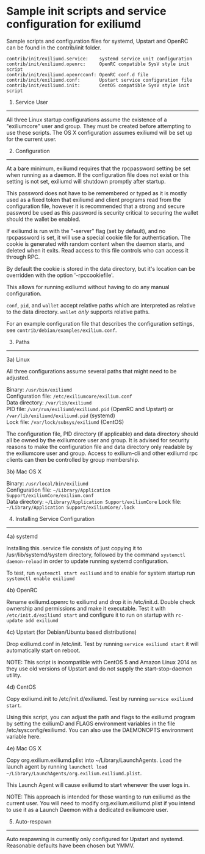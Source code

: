 Sample init scripts and service configuration for exiliumd
==========================================================

Sample scripts and configuration files for systemd, Upstart and OpenRC
can be found in the contrib/init folder.

    contrib/init/exiliumd.service:    systemd service unit configuration
    contrib/init/exiliumd.openrc:     OpenRC compatible SysV style init script
    contrib/init/exiliumd.openrcconf: OpenRC conf.d file
    contrib/init/exiliumd.conf:       Upstart service configuration file
    contrib/init/exiliumd.init:       CentOS compatible SysV style init script

1. Service User
---------------------------------

All three Linux startup configurations assume the existence of a "exiliumcore" user
and group.  They must be created before attempting to use these scripts.
The OS X configuration assumes exiliumd will be set up for the current user.

2. Configuration
---------------------------------

At a bare minimum, exiliumd requires that the rpcpassword setting be set
when running as a daemon.  If the configuration file does not exist or this
setting is not set, exiliumd will shutdown promptly after startup.

This password does not have to be remembered or typed as it is mostly used
as a fixed token that exiliumd and client programs read from the configuration
file, however it is recommended that a strong and secure password be used
as this password is security critical to securing the wallet should the
wallet be enabled.

If exiliumd is run with the "-server" flag (set by default), and no rpcpassword is set,
it will use a special cookie file for authentication. The cookie is generated with random
content when the daemon starts, and deleted when it exits. Read access to this file
controls who can access it through RPC.

By default the cookie is stored in the data directory, but it's location can be overridden
with the option '-rpccookiefile'.

This allows for running exiliumd without having to do any manual configuration.

`conf`, `pid`, and `wallet` accept relative paths which are interpreted as
relative to the data directory. `wallet` *only* supports relative paths.

For an example configuration file that describes the configuration settings,
see `contrib/debian/examples/exilium.conf`.

3. Paths
---------------------------------

3a) Linux

All three configurations assume several paths that might need to be adjusted.

Binary:              `/usr/bin/exiliumd`  
Configuration file:  `/etc/exiliumcore/exilium.conf`  
Data directory:      `/var/lib/exiliumd`  
PID file:            `/var/run/exiliumd/exiliumd.pid` (OpenRC and Upstart) or `/var/lib/exiliumd/exiliumd.pid` (systemd)  
Lock file:           `/var/lock/subsys/exiliumd` (CentOS)  

The configuration file, PID directory (if applicable) and data directory
should all be owned by the exiliumcore user and group.  It is advised for security
reasons to make the configuration file and data directory only readable by the
exiliumcore user and group.  Access to exilium-cli and other exiliumd rpc clients
can then be controlled by group membership.

3b) Mac OS X

Binary:              `/usr/local/bin/exiliumd`  
Configuration file:  `~/Library/Application Support/exiliumCore/exilium.conf`  
Data directory:      `~/Library/Application Support/exiliumCore`
Lock file:           `~/Library/Application Support/exiliumCore/.lock`

4. Installing Service Configuration
-----------------------------------

4a) systemd

Installing this .service file consists of just copying it to
/usr/lib/systemd/system directory, followed by the command
`systemctl daemon-reload` in order to update running systemd configuration.

To test, run `systemctl start exiliumd` and to enable for system startup run
`systemctl enable exiliumd`

4b) OpenRC

Rename exiliumd.openrc to exiliumd and drop it in /etc/init.d.  Double
check ownership and permissions and make it executable.  Test it with
`/etc/init.d/exiliumd start` and configure it to run on startup with
`rc-update add exiliumd`

4c) Upstart (for Debian/Ubuntu based distributions)

Drop exiliumd.conf in /etc/init.  Test by running `service exiliumd start`
it will automatically start on reboot.

NOTE: This script is incompatible with CentOS 5 and Amazon Linux 2014 as they
use old versions of Upstart and do not supply the start-stop-daemon utility.

4d) CentOS

Copy exiliumd.init to /etc/init.d/exiliumd. Test by running `service exiliumd start`.

Using this script, you can adjust the path and flags to the exiliumd program by
setting the exiliumD and FLAGS environment variables in the file
/etc/sysconfig/exiliumd. You can also use the DAEMONOPTS environment variable here.

4e) Mac OS X

Copy org.exilium.exiliumd.plist into ~/Library/LaunchAgents. Load the launch agent by
running `launchctl load ~/Library/LaunchAgents/org.exilium.exiliumd.plist`.

This Launch Agent will cause exiliumd to start whenever the user logs in.

NOTE: This approach is intended for those wanting to run exiliumd as the current user.
You will need to modify org.exilium.exiliumd.plist if you intend to use it as a
Launch Daemon with a dedicated exiliumcore user.

5. Auto-respawn
-----------------------------------

Auto respawning is currently only configured for Upstart and systemd.
Reasonable defaults have been chosen but YMMV.
